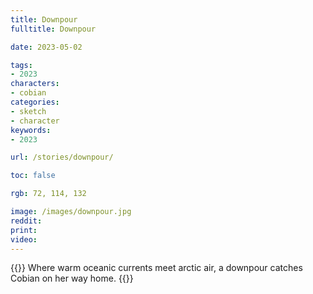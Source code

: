 ```yaml
---
title: Downpour
fulltitle: Downpour

date: 2023-05-02

tags:
- 2023
characters:
- cobian
categories:
- sketch
- character
keywords:
- 2023

url: /stories/downpour/

toc: false

rgb: 72, 114, 132

image: /images/downpour.jpg
reddit:
print:
video:
---
```

{{<note caption>}}
Where warm oceanic currents meet arctic air, a downpour catches Cobian on her way home.
{{</note>}}